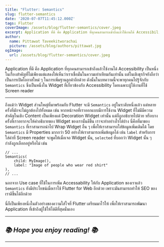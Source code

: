 ```yaml
---
title: "Flutter: Semantics"
slug: flutter-semantics
date: '2020-07-07T11:45:12.000Z'
tags: Flutter
coverImage: /assets/blog/flutter-semantics/cover.jpeg
excerpt: Application ที่ดี คือ Application ที่ทุกคนสามารถเข้าถึงแล้วใช้งานได้ Accessibility เป็นหนึ่งในเรื่องสำคัญที่ไม่เพียงแต่แสดงให้เห็นว่าเราเชื่อมั่นในความเท่าเทียมกันเท่านั้น แต่ในเชิงธุรกิจยังถือว่าเป็นการเปิดโอกาสใหม่ ๆ ในการเพิ่มฐานลูกค้าอีกด้วย ดังนั้นในบทความนี้จะพาทุกคนไปรู้จักกับ Semantics ซึ่งเป็นหนึ่งใน Widget ที่เกี่ยวข้องกับ Accessibility โดยเฉพาะผู้ใช้งานที่ใช้ Screen reader
author:
  name: Pittawat Taveekitworachai
  picture: /assets/blog/authors/pittawat.jpg
ogImage:
  url: /assets/blog/flutter-semantics/cover.jpeg
---
```


Application ที่ดี คือ Application ที่ทุกคนสามารถเข้าถึงแล้วใช้งานได้ Accessibility เป็นหนึ่งในเรื่องสำคัญที่ไม่เพียงแต่แสดงให้เห็นว่าเราเชื่อมั่นในความเท่าเทียมกันเท่านั้น แต่ในเชิงธุรกิจยังถือว่าเป็นการเปิดโอกาสใหม่ ๆ ในการเพิ่มฐานลูกค้าอีกด้วย ดังนั้นในบทความนี้จะพาทุกคนไปรู้จักกับ `Semantics` ซึ่งเป็นหนึ่งใน Widget ที่เกี่ยวข้องกับ Accessibility โดยเฉพาะผู้ใช้งานที่ใช้ Screen reader

---

ถึงแม้ว่า Widget ส่วนใหญ่ที่มาพร้อมกับ Flutter จะมี `Semantics` อยู่ในระดับหนึ่งแล้ว แต่หลายครั้งที่มักจะไม่ถูกต้องไปทั้งหมด เช่น หากหน้าจอที่เราออกแบบมีการใช้งาน Widget ที่ไม่มีมีความสำคัญในเชิง Content เป็นเพียงแต่ Decoration Widget เท่านั้น แต่ก็ถูกอธิบายไปด้วย หรือบางครั้งที่เราอยากจะให้คำอธิบายของ Widget ของเรานั้นดีขึ้น เราจะทำอย่างไรได้บ้าง นี่คือที่มาของ `Semantics` ที่เราสามารถนำไป Wrap Widget อื่น ๆ เพื่อให้เราสามารถใส่ข้อมูลเพิ่มเติมได้ โดย `Semantics` มี Properties มากกว่า 50 อย่างให้เราสามารถเพิ่มข้อมูลได้ เช่น `label` สำหรับการใส่คำที่ Screen reader จะพูดให้เมื่อเจอ Widget นั้น, `selected` ที่บอกว่า Widget นั้น ๆ กำลังถูกเลือกอยู่หรือไม่ เช่น

    // ...
    Semantics(
    	child: MyImage(),
        label: "Image of people who wear red shirt"
    ),
    // ...

นอกจาก Use case ที่ใช้ในการเพิ่ม Accessability ให้กับ Application ของเราแล้ว `Semantics` ยังมีประโยชน์เมื่อเราใช้ Flutter for Web อีกด้วย เพราะมันสามารถทำให้ SEO ของเราดีขึ้นได้อีกด้วย

นี่ก็เป็นเพียงหนึ่งในตัวอย่างของความใส่ใจที่ Flutter เตรียมมาไว้ให้ เพื่อให้เราสามารถพัฒนา Application ที่เข้าถึงผู้ใช้ให้ได้ดีที่สุดนั่นเอง

---

## *📚 Hope you enjoy reading! 📚*

---
